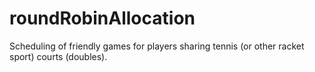 # roundRobinAllocation
Scheduling of friendly games for players sharing tennis (or other racket sport) courts (doubles).
